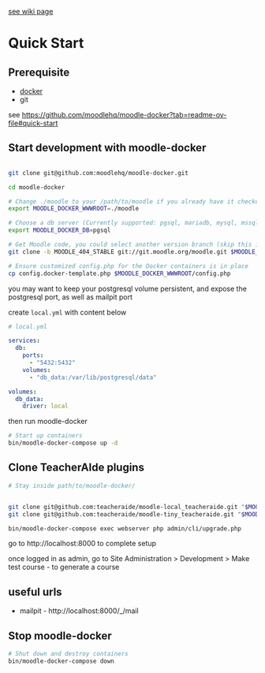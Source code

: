 [see wiki page](https://github.com/teacheraide/moodle-local_teacheraide/wiki/Quick-Start-for-both-teacheraide-plugins)

# Quick Start

## Prerequisite

- [docker](https://www.docker.com/products/docker-desktop)
- git

see https://github.com/moodlehq/moodle-docker?tab=readme-ov-file#quick-start

## Start development with moodle-docker

```bash

git clone git@github.com:moodlehq/moodle-docker.git

cd moodle-docker

# Change ./moodle to your /path/to/moodle if you already have it checked out
export MOODLE_DOCKER_WWWROOT=./moodle

# Choose a db server (Currently supported: pgsql, mariadb, mysql, mssql, oracle)
export MOODLE_DOCKER_DB=pgsql

# Get Moodle code, you could select another version branch (skip this if you already got the code)
git clone -b MOODLE_404_STABLE git://git.moodle.org/moodle.git $MOODLE_DOCKER_WWWROOT

# Ensure customized config.php for the Docker containers is in place
cp config.docker-template.php $MOODLE_DOCKER_WWWROOT/config.php
```

you may want to keep your postgresql volume persistent, and expose the postgresql port, as well as mailpit port

create `local.yml` with content below

```yaml
# local.yml

services:
  db:
    ports:
      - "5432:5432"
    volumes:
      - "db_data:/var/lib/postgresql/data"

volumes:
  db_data:
    driver: local
```

then run moodle-docker

```bash
# Start up containers
bin/moodle-docker-compose up -d

```

## Clone TeacherAIde plugins

```bash
# Stay inside path/to/moodle-docker/


git clone git@github.com:teacheraide/moodle-local_teacheraide.git "$MOODLE_DOCKER_WWWROOT/local/teacheraide"
git clone git@github.com:teacheraide/moodle-tiny_teacheraide.git "$MOODLE_DOCKER_WWWROOT/lib/editor/tiny/plugins/teacheraide"

bin/moodle-docker-compose exec webserver php admin/cli/upgrade.php

```

go to http://localhost:8000 to complete setup

once logged in as admin, go to Site Administration > Development > Make test course - to generate a course

## useful urls

- mailpit - http://localhost:8000/\_/mail

## Stop moodle-docker

```bash
# Shut down and destroy containers
bin/moodle-docker-compose down
```
